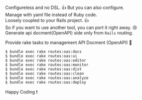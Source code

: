 Configureless and no DSL. 👍 But you can also configure.  
Manage with yaml file instead of Ruby code.  
Loosely coupled to your Rails project. 👍  
So if you want to use another tool, you can port it right away. 😢  
Generate api docment(OpenAPI) side only from `Rails` routing.  
  
Provide rake tasks to management API Docment (OpenAPI) 🎉  
  

    $ bundle exec rake routes:oas:docs
    $ bundle exec rake routes:oas:ui
    $ bundle exec rake routes:oas:editor
    $ bundle exec rake routes:oas:monitor
    $ bundle exec rake routes:oas:dist
    $ bundle exec rake routes:oas:clean
    $ bundle exec rake routes:oas:analyze
    $ bundle exec rake routes:oas:deploy

  
Happy Coding ❗️
